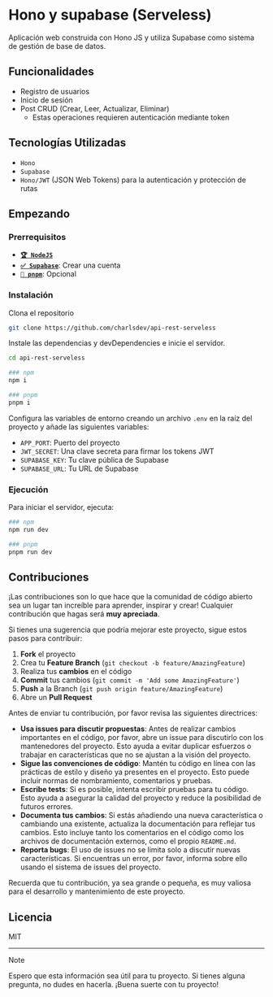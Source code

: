 # Hono y supabase (Serveless)

Aplicación web construida con Hono JS y utiliza Supabase como sistema de gestión de base de datos.

## Funcionalidades

- Registro de usuarios
- Inicio de sesión
- Post CRUD (Crear, Leer, Actualizar, Eliminar)
  - Estas operaciones requieren autenticación mediante token

## Tecnologías Utilizadas

- `Hono`
- `Supabase`
- `Hono/JWT` (JSON Web Tokens) para la autenticación y protección de rutas

## Empezando

### Prerrequisitos

- **[`🏆 NodeJS`](https://nodejs.org)**
- **[`✅ Supabase`](https://supabase.com/)**: Crear una cuenta
- **[`📜 pnpm`](https://pnpm.io/es/)**: Opcional

### Instalación

Clona el repositorio

```sh
git clone https://github.com/charlsdev/api-rest-serveless
```

Instale las dependencias y devDependencies e inicie el servidor.

```sh
cd api-rest-serveless

### npm
npm i

### pnpm
pnpm i
```

Configura las variables de entorno creando un archivo `.env` en la raíz del proyecto y añade las siguientes variables:

- `APP_PORT`: Puerto del proyecto
- `JWT_SECRET`: Una clave secreta para firmar los tokens JWT
- `SUPABASE_KEY`: Tu clave pública de Supabase
- `SUPABASE_URL`: Tu URL de Supabase

### Ejecución

Para iniciar el servidor, ejecuta:

```sh
### npm
npm run dev

### pnpm
pnpm run dev
```

## Contribuciones

¡Las contribuciones son lo que hace que la comunidad de código abierto sea un lugar tan increíble para aprender, inspirar y crear! Cualquier contribución que hagas será **muy apreciada**.

Si tienes una sugerencia que podría mejorar este proyecto, sigue estos pasos para contribuir:

1. **Fork** el proyecto
2. Crea tu **Feature Branch** (`git checkout -b feature/AmazingFeature`)
3. Realiza tus **cambios** en el código
4. **Commit** tus cambios (`git commit -m 'Add some AmazingFeature'`)
5. **Push** a la Branch (`git push origin feature/AmazingFeature`)
6. Abre un **Pull Request**

Antes de enviar tu contribución, por favor revisa las siguientes directrices:

- **Usa issues para discutir propuestas**: Antes de realizar cambios importantes en el código, por favor, abre un issue para discutirlo con los mantenedores del proyecto. Esto ayuda a evitar duplicar esfuerzos o trabajar en características que no se ajustan a la visión del proyecto.
- **Sigue las convenciones de código**: Mantén tu código en línea con las prácticas de estilo y diseño ya presentes en el proyecto. Esto puede incluir normas de nombramiento, comentarios y pruebas.
- **Escribe tests**: Si es posible, intenta escribir pruebas para tu código. Esto ayuda a asegurar la calidad del proyecto y reduce la posibilidad de futuros errores.
- **Documenta tus cambios**: Si estás añadiendo una nueva característica o cambiando una existente, actualiza la documentación para reflejar tus cambios. Esto incluye tanto los comentarios en el código como los archivos de documentación externos, como el propio `README.md`.
- **Reporta bugs**: El uso de issues no se limita solo a discutir nuevas características. Si encuentras un error, por favor, informa sobre ello usando el sistema de issues del proyecto.

Recuerda que tu contribución, ya sea grande o pequeña, es muy valiosa para el desarrollo y mantenimiento de este proyecto.

## Licencia

MIT

---
> [!NOTE]
> Espero que esta información sea útil para tu proyecto. Si tienes alguna pregunta, no dudes en hacerla. ¡Buena suerte con tu proyecto!
